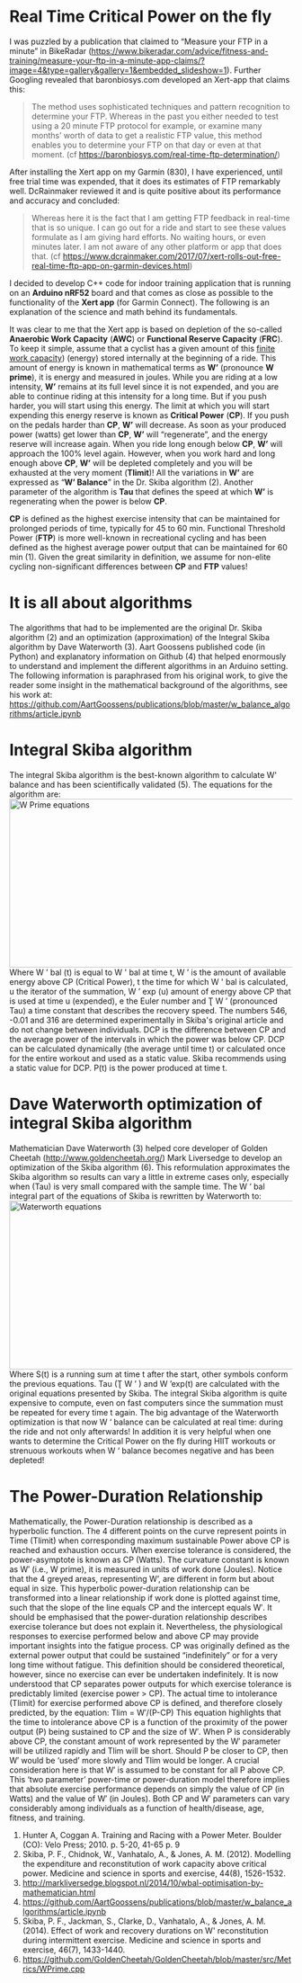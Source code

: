 # Real Time Critical Power on the fly

I was puzzled by a publication that claimed to “Measure your FTP in a minute” in BikeRadar (https://www.bikeradar.com/advice/fitness-and-training/measure-your-ftp-in-a-minute-app-claims/?image=4&type=gallery&gallery=1&embedded_slideshow=1). Further Googling revealed that baronbiosys.com developed an Xert-app that claims this:

> The method uses sophisticated techniques and pattern recognition to determine your FTP. Whereas in the past you either needed to test using a 20 minute FTP protocol for example, or examine many months’ worth of data to get a realistic FTP value, this method enables you to determine your FTP on that day or even at that moment. (cf https://baronbiosys.com/real-time-ftp-determination/)
> 
After installing the Xert app on my Garmin (830), I have experienced, until free trial time was expended, that it does its estimates of FTP remarkably well. DcRainmaker reviewed it and is quite positive about its performance and accuracy and concluded:
> Whereas here it is the fact that I am getting FTP feedback in real-time that is so unique.  I can go out for a ride and start to see these values formulate as I am giving hard efforts.  No waiting hours, or even minutes later.  I am not aware of any other platform or app that does that. (cf https://www.dcrainmaker.com/2017/07/xert-rolls-out-free-real-time-ftp-app-on-garmin-devices.html) 
> 
I decided to develop C++ code for indoor training application that is running on an <b>Arduino nRF52</b> board and that comes as close as possible to the functionality of the <b>Xert app</b> (for Garmin Connect). The following is an explanation of the science and math behind its fundamentals. <br>

It was clear to me that the Xert app is based on depletion of the so-called <b>Anaerobic Work Capacity</b> (<b>AWC</b>) or <b>Functional Reserve Capacity</b> (<b>FRC</b>). To keep it simple, assume that a cyclist has a given amount of this <ins>finite work capacity</ins>) (energy) stored internally at the beginning of a ride. This amount of energy is known in mathematical terms as <b>W’</b> (pronounce <b>W prime</b>), it is energy and measured in joules. While you are riding at a low intensity, <b>W’</b> remains at its full level since it is not expended, and you are able to continue riding at this intensity for a long time. But if you push harder, you will start using this energy. The limit at which you will start expending this energy reserve is known as <b>Critical Power</b> (<b>CP</b>). If you push on the pedals harder than <b>CP</b>, <b>W’</b> will decrease. As soon as your produced power (watts) get lower than <b>CP</b>, <b>W’</b> will “regenerate”, and the energy reserve will increase again. When you ride long enough below <b>CP</b>, <b>W’</b> will approach the 100% level again. However, when you work hard and long enough above <b>CP</b>, <b>W’</b> will be depleted completely and you will be exhausted at the very moment (<b>Tlimit</b>)! All the variations in <b>W’</b> are expressed as “<b>W’ Balance</b>” in the Dr. Skiba algorithm (2). Another parameter of the algorithm is <b>Tau</b> that defines the speed at which <b>W’</b> is regenerating when the power is below <b>CP</b>. <br>

<b>CP</b> is defined as the highest exercise intensity that can be maintained for prolonged periods of time, typically for 45 to 60 min. Functional Threshold Power (<b>FTP</b>) is more well-known in recreational cycling and has been defined as the highest average power output that can be maintained for 60 min (1). Given the great similarity in definition, we assume for non-elite cycling non-significant differences between <b>CP</b> and <b>FTP</b> values! <br>

# It is all about algorithms <br>
The algorithms that had to be implemented are the original Dr. Skiba algorithm (2) and an optimization (approximation) of the Integral Skiba algorithm by Dave Waterworth (3). Aart Goossens published code (in Python) and explanatory information on Github (4) that helped enormously to understand and implement the different algorithms in an Arduino setting. The following information is paraphrased from his original work, to give the reader some insight in the mathematical background of the algorithms, see his work at: https://github.com/AartGoossens/publications/blob/master/w_balance_algorithms/article.ipynb <br>
# Integral Skiba algorithm <br>
The integral Skiba algorithm is the best-known algorithm to calculate W' balance and has been scientifically validated (5). The equations for the algorithm are: <br>
<img src="../main/images/W_Prime_equations.png" width="600" height="300" align = "middle" alt="W Prime equations"> <br>
Where W ’ bal (t) is equal to W ' bal at time t, W ’ is the amount of available energy above CP (Critical Power), t the time for which W ' bal is calculated, u the iterator of the summation, W ’ exp (u) amount of energy above CP that is used at time u (expended), e the Euler number and Ʈ W ’  (pronounced Tau) a time constant that describes the recovery speed. The numbers 546, -0.01 and 316 are determined experimentally in Skiba's original article and do not change between individuals. DCP is the difference between CP and the average power of the intervals in which the power was below CP.  DCP can be calculated dynamically (the average until time t) or calculated once for the entire workout and used as a static value. Skiba recommends using a static value for DCP. P(t) is the power produced at time t.

# Dave Waterworth optimization of integral Skiba algorithm <br>
Mathematician Dave Waterworth (3) helped core developer of Golden Cheetah (http://www.goldencheetah.org/) Mark Liversedge to develop an optimization of the Skiba algorithm (6). This reformulation approximates the Skiba algorithm so results can vary a little in extreme cases only, especially when (Tau) is very small compared with the sample time.
The W ‘ bal integral part of the equations of Skiba is rewritten by Waterworth to: <br>
<img src="../main/images/Waterworth_equations.png" width="600" height="300" align = "middle" alt="Waterworth equations"> <br>
Where S(t) is a running sum at time t after the start, other symbols conform the previous equations. Tau (Ʈ W ’ ) and W ’exp(t)  are calculated with the original equations presented by Skiba. The integral Skiba algorithm is quite expensive to compute, even on fast computers since the summation must be repeated for every time t again. 
The big advantage of the Waterworth optimization is that now W ‘ balance can be calculated at real time: during the ride and not only afterwards! In addition it is very helpful when one wants to determine the Critical Power on the fly during HIIT workouts or strenuous workouts when W ‘ balance becomes negative and has been depleted!

# The Power-Duration Relationship <br>
Mathematically, the Power-Duration relationship is described as a hyperbolic function. The 4 different points on the curve represent points in Time (Tlimit) when corresponding maximum sustainable Power above CP is reached and exhaustion occurs. When exercise tolerance is considered, the power-asymptote is known as CP (Watts). The curvature constant is known as W′ (i.e., W prime), it is measured in units of work done (Joules). Notice that the 4 greyed areas, representing W’, are different in form but about equal in size. This hyperbolic power-duration relationship can be transformed into a linear relationship if work done is plotted against time, such that the slope of the line equals CP and the intercept equals W′. It should be emphasised that the power-duration relationship describes exercise tolerance but does not explain it. Nevertheless, the physiological responses to exercise performed below and above CP may provide important insights into the fatigue process. CP was originally defined as the external power output that could be sustained “indefinitely” or for a very long time without fatigue. This definition should be considered theoretical, however, since no exercise can ever be undertaken indefinitely. It is now understood that CP separates power outputs for which exercise tolerance is predictably limited (exercise power > CP). The actual time to intolerance (Tlimit) for exercise performed above CP is defined, and therefore closely predicted, by the equation:
    Tlim = W′/(P-CP)
This equation highlights that the time to intolerance above CP is a function of the proximity of the power output (P) being sustained to CP and the size of W′. When P is considerably above CP, the constant amount of work represented by the W′ parameter will be utilized rapidly and Tlim will be short. Should P be closer to CP, then W′ would be ‘used’ more slowly and Tlim would be longer. A crucial consideration here is that W′ is assumed to be constant for all P above CP. This ‘two parameter’ power-time or power-duration model therefore implies that absolute exercise performance depends on simply the value of CP (in Watts) and the value of W′ (in Joules). Both CP and W′ parameters can vary considerably among individuals as a function of health/disease, age, fitness, and training.

1. Hunter A, Coggan A. Training and Racing with a Power Meter. Boulder (CO): Velo Press; 2010. p. 5-20, 41-65 p. 9
2. Skiba, P. F., Chidnok, W., Vanhatalo, A., & Jones, A. M. (2012). Modelling the expenditure and reconstitution of work capacity above critical power. Medicine and science in sports and exercise, 44(8), 1526-1532.
3. http://markliversedge.blogspot.nl/2014/10/wbal-optimisation-by-mathematician.html
4. https://github.com/AartGoossens/publications/blob/master/w_balance_algorithms/article.ipynb
5. Skiba, P. F., Jackman, S., Clarke, D., Vanhatalo, A., & Jones, A. M. (2014). Effect of work and recovery durations on W' reconstitution during intermittent exercise. Medicine and science in sports and exercise, 46(7), 1433-1440.
6. https://github.com/GoldenCheetah/GoldenCheetah/blob/master/src/Metrics/WPrime.cpp



